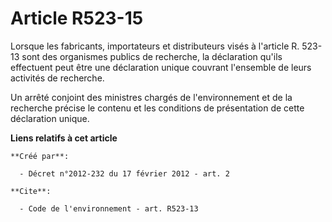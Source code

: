 # Article R523-15

Lorsque les fabricants, importateurs et distributeurs visés à l'article R. 523-13 sont des organismes publics de recherche,
la déclaration qu'ils effectuent peut être une déclaration unique couvrant l'ensemble de leurs activités de recherche.

Un arrêté conjoint des ministres chargés de l'environnement et de la recherche précise le contenu et les conditions de
présentation de cette déclaration unique.

**Liens relatifs à cet article**

	**Créé par**:

	  - Décret n°2012-232 du 17 février 2012 - art. 2

	**Cite**:

	  - Code de l'environnement - art. R523-13
